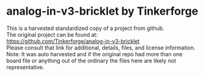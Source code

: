 
# analog-in-v3-bricklet by Tinkerforge  
This is a harvested standardized copy of a project from github.  
The original project can be found at:  
https://github.com/Tinkerforge/analog-in-v3-bricklet  
Please consult that link for additional, details, files, and license information.  
Note: It was auto harvested and if the original repo had more than one board file or anything out of the ordinary the files here are likely not representative.  
    